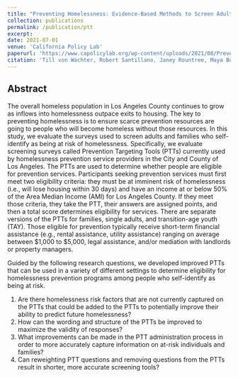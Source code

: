 ```yaml
---
title: "Preventing Homelessness: Evidence-Based Methods to Screen Adults and Families at Risk of Homelessness in Los Angeles"
collection: publications
permalink: /publication/ptt
excerpt: 
date: 2021-07-01
venue: 'California Policy Lab'
paperurl: 'https://www.capolicylab.org/wp-content/uploads/2021/08/Preventing-Homelessness-Evidence-Based-Methods-to-Screen-Adults-and-Families-at-Risk-of-Homelessness-in-Los-Angeles.pdf'
citation: 'Till von Wachter, Robert Santillano, Janey Rountree, Maya Buenaventura, Landon Gibson, April Nunn, Nino Migineishvili, and Alyssa Arbolante (2021) Preventing Homelessness: Evidence-Based Methods to Screen Adults and Families at Risk of Homelessness in Los Angeles'
---
```

## Abstract

The overall homeless population in Los Angeles County continues to grow as inflows into homelessness outpace exits to housing. The key to preventing homelessness is to ensure scarce prevention resources are going to people who will become homeless without those resources. In this study, we evaluate the surveys used to screen adults and families who self-identify as being at risk of homelessness. Specifically, we evaluate screening surveys called Prevention Targeting Tools (PTTs) currently used by homelessness prevention service providers in the City and County of Los Angeles. The PTTs are used to determine whether people are eligible for prevention services. Participants seeking prevention services must first meet two eligibility criteria: they must be at imminent risk of homelessness (i.e., will lose housing within 30 days) and have an income at or below 50% of the Area Median Income (AMI) for Los Angeles County. If they meet those criteria, they take the PTT, their answers are assigned points, and then a total score determines eligibility for services. There are separate versions of the PTTs for families, single adults, and transition-age youth (TAY). Those eligible for prevention typically receive short-term financial assistance (e.g., rental assistance, utility assistance) ranging on average between $1,000 to $5,000, legal assistance, and/or mediation with landlords or property managers. 

Guided by the following research questions, we developed improved PTTs that can be used in a variety of different settings to determine eligibility for homelessness prevention programs among people who self-identify as being at risk.

1. Are there homelessness risk factors that are not currently captured on the PTTs that could be added to the PTTs to potentially improve their ability to predict future homelessness?
2. How can the wording and structure of the PTTs be improved to maximize the validity of responses?
3. What improvements can be made in the PTT administration process in order to more accurately capture information on at-risk individuals and families?
4. Can reweighting PTT questions and removing questions from the PTTs result in shorter, more accurate screening tools?
